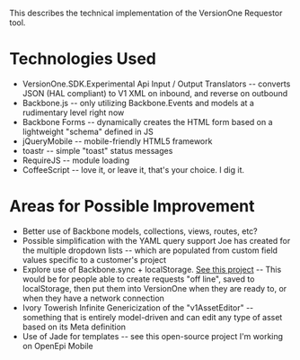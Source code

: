This describes the technical implementation of the VersionOne Requestor tool.

# Technologies Used

* VersionOne.SDK.Experimental Api Input / Output Translators -- converts JSON (HAL compliant) to V1 XML on inbound, and reverse on outbound
* Backbone.js -- only utilizing Backbone.Events and models at a rudimentary level right now
* Backbone Forms -- dynamically creates the HTML form based on a lightweight "schema" defined in JS
* jQueryMobile -- mobile-friendly HTML5 framework
* toastr -- simple "toast" status messages
* RequireJS -- module loading
* CoffeeScript -- love it, or leave it, that's your choice. I dig it.

# Areas for Possible Improvement

* Better use of Backbone models, collections, views, routes, etc?
* Possible simplification with the YAML query support Joe has created for the multiple dropdown lists -- which are populated from custom field values specific to a customer's project
* Explore use of Backbone.sync + localStorage. [See this project](http://documentcloud.github.com/backbone/docs/backbone-localstorage.html) -- This would be for people able to create requests "off line", saved to localStorage, then put them into VersionOne when they are ready to, or when they have a network connection
* Ivory Towerish Infinite Genericization of the "v1AssetEditor" -- something that is entirely model-driven and can edit any type of asset based on its Meta definition
* Use of Jade for templates -- see this open-source project I'm working on OpenEpi Mobile
